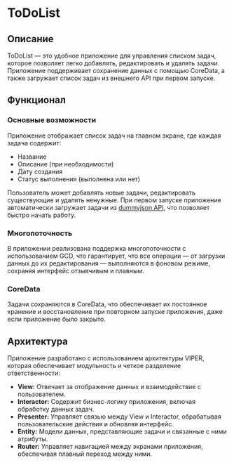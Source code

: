 # ToDoList

## Описание

ToDoList — это удобное приложение для управления списком задач, которое позволяет легко добавлять, редактировать и удалять задачи. Приложение поддерживает сохранение данных с помощью CoreData, а также загружает список задач из внешнего API при первом запуске.

## Функционал

### Основные возможности
Приложение отображает список задач на главном экране, где каждая задача содержит:
- Название
- Описание (при необходимости)
- Дату создания
- Статус выполнения (выполнена или нет)

Пользователь может добавлять новые задачи, редактировать существующие и удалять ненужные. При первом запуске приложение автоматически загружает задачи из [dummyjson API](https://dummyjson.com/todos), что позволяет быстро начать работу.

### Многопоточность
В приложении реализована поддержка многопоточности с использованием GCD, что гарантирует, что все операции — от загрузки данных до их редактирования — выполняются в фоновом режиме, сохраняя интерфейс отзывчивым и плавным.

### CoreData
Задачи сохраняются в CoreData, что обеспечивает их постоянное хранение и восстановление при повторном запуске приложения, даже если приложение было закрыто.

## Архитектура

Приложение разработано с использованием архитектуры VIPER, которая обеспечивает модульность и четкое разделение ответственности:
- **View:** Отвечает за отображение данных и взаимодействие с пользователем.
- **Interactor:** Содержит бизнес-логику приложения, включая обработку данных задач.
- **Presenter:** Управляет связью между View и Interactor, обрабатывая пользовательские действия и обновляя интерфейс.
- **Entity:** Модели данных, представляющие задачи и связанные с ними атрибуты.
- **Router:** Управляет навигацией между экранами приложения, обеспечивая плавный переход между ними.
